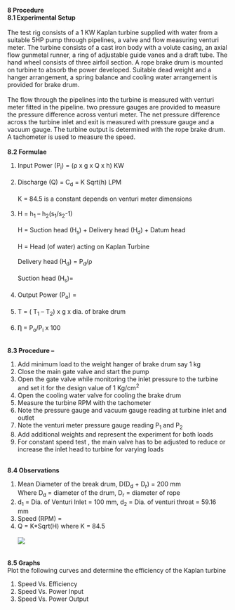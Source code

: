 <b>8	Procedure </b><br>
<b>8.1 Experimental Setup</b><br><br>
The test rig consists of a 1 KW Kaplan turbine supplied with water from a suitable 5HP pump through pipelines, a valve and flow measuring venturi meter. The turbine consists of a cast iron body with a volute casing, an axial flow gunmetal runner, a ring of adjustable guide vanes and a draft tube. The hand wheel consists of three airfoil section. A rope brake drum is mounted on turbine to absorb the power developed. Suitable dead weight and a hanger arrangement, a spring balance and cooling water arrangement is provided for brake drum.<br><br>
The flow through the pipelines into the turbine is measured with venturi meter fitted in the pipeline. two pressure gauges are provided to measure the pressure difference across venturi meter. The net pressure difference across the turbine inlet and exit is measured with pressure gauge and a vacuum gauge. The turbine output is determined with the rope brake drum. A tachometer is used to measure the speed.<br><br>
<b>8.2	Formulae </b><br>
1.	Input Power (P<sub>i</sub>) = (ρ x g x Q x h) KW<br><br>
2.	Discharge (Q) = C<sub>d</sub> = K Sqrt(h)  LPM<br><br>
K = 84.5 is a constant depends on venturi meter dimensions<br><br>
3.	H = h<sub>1</sub> – h<sub>2</sub>(s<sub>1</sub>/s<sub>2</sub>-1)<br><br>
H = Suction head (H<sub>s</sub>) + Delivery head (H<sub>d</sub>) + Datum head<br><br>
H = Head (of water) acting on Kaplan Turbine<br><br>
Delivery head (H<sub>d</sub>) = P<sub>d</sub>/ρ<br><br>
Suction head (H<sub>s</sub>)=<br><br>
4.	Output Power (P<sub>o</sub>) = <br><br>
5.	T = ( T<sub>1</sub> – T<sub>2</sub>) x g x dia. of brake drum<br><br>
6.	Ƞ = P<sub>o</sub>/P<sub>i</sub> x 100<br><br>

<b>8.3 Procedure – </b><br>
1. Add minimum load to the weight hanger of brake drum say 1 kg
2.	Close the main gate valve and start the pump
3.	Open the gate valve while monitoring the inlet pressure to the turbine and set it for the design value of 1 Kg/cm<sup>2</sup>
4.	Open the cooling water valve for cooling the brake drum
5.	Measure the turbine RPM with the tachometer
6.	Note the pressure gauge and vacuum gauge reading at turbine inlet and outlet
7.	Note the venturi meter pressure gauge reading P<sub>1</sub> and P<sub>2</sub>
8.	Add additional weights and represent the experiment for both loads
9.	For constant speed test , the main valve has to be adjusted to reduce or increase the inlet head to turbine for varying loads<br><br>

<b> 8.4 Observations </b><br>
1. Mean Diameter of the break drum, D(D<sub>d</sub> + D<sub>r</sub>) = 200 mm<br>
Where D<sub>d</sub> = diameter of the drum, D<sub>r</sub> = diameter of rope<br>
2. d<sub>1</sub> = Dia. of Venturi Inlet = 100 mm, d<sub>2</sub> = Dia. of venturi throat = 59.16 mm<br>
3. Speed (RPM) = <br>
4. Q = K*Sqrt(H) where K = 84.5<br><br>
<image src="images/image7.png"><br><br>

<b> 8.5	Graphs </b><br>
Plot the following curves and determine the efficiency of the Kaplan turbine<br>
1. Speed Vs. Efficiency <br>
2. Speed Vs. Power Input<br>
3. Speed Vs. Power Output<br>

